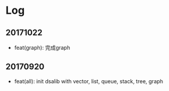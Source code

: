
# Log

## 20171022
 - feat(graph): 完成graph

## 20170920
 - feat(all): init dsalib with vector, list, queue, stack, tree, graph
